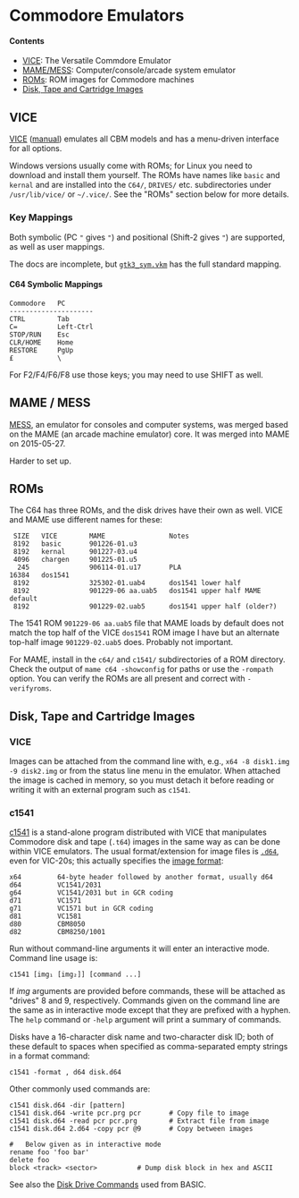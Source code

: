 Commodore Emulators
===================

#### Contents

- [VICE](#VICE): The Versatile Commdore Emulator
- [MAME/MESS](#MAME--MESS): Computer/console/arcade system emulator
- [ROMs](#ROMs): ROM images for Commodore machines
- [Disk, Tape and Cartridge Images](#disk-tape-and-cartridge-images)

VICE
----

[VICE] \([manual][viceman]) emulates all CBM models and has a
menu-driven interface for all options.

Windows versions usually come with ROMs; for Linux you need to
download and install them yourself. The ROMs have names like `basic`
and `kernal` and are installed into the `C64/`, `DRIVES/` etc.
subdirectories under `/usr/lib/vice/` or `~/.vice/`. See the "ROMs"
section below for more details.

### Key Mappings

Both symbolic (PC `"` gives `"`) and positional (Shift-2 gives `"`)
are supported, as well as user mappings.

The docs are incomplete, but [`gtk3_sym.vkm`] has the full standard
mapping.

#### C64 Symbolic Mappings

    Commodore   PC
    ---------------------
    CTRL        Tab
    C=          Left-Ctrl
    STOP/RUN    Esc
    CLR/HOME    Home
    RESTORE     PgUp
    £           \

For F2/F4/F6/F8 use those keys; you may need to use SHIFT as well.


MAME / MESS
-----------

[MESS], an emulator for consoles and computer systems, was merged
based on the MAME (an arcade machine emulator) core. It was merged
into MAME on 2015-05-27.

Harder to set up.


ROMs
----

The C64 has three ROMs, and the disk drives have their own as well.
VICE and MAME use different names for these:

     SIZE   VICE        MAME                Notes
     8192   basic       901226-01.u3
     8192   kernal      901227-03.u4
     4096   chargen     901225-01.u5
      245               906114-01.u17       PLA
    16384   dos1541
     8192               325302-01.uab4      dos1541 lower half
     8192               901229-06 aa.uab5   dos1541 upper half MAME default
     8192               901229-02.uab5      dos1541 upper half (older?)

The 1541 ROM `901229-06 aa.uab5` file that MAME loads by default does
not match the top half of the VICE `dos1541` ROM image I have but an
alternate top-half image `901229-02.uab5` does. Probably not
important.

For MAME, install in the `c64/` and `c1541/` subdirectories of a ROM
directory. Check the output of `mame c64 -showconfig` for paths or use
the `-rompath` option. You can verify the ROMs are all present and
correct with `-verifyroms`.


Disk, Tape and Cartridge Images
--------------------------------

### VICE

Images can be attached from the command line with, e.g., `x64 -8
disk1.img -9 disk2.img` or from the status line menu in the emulator.
When attached the image is cached in memory, so you must detach it
before reading or writing it with an external program such as `c1541`.

### c1541

[c1541] is a stand-alone program distributed with VICE that
manipulates Commodore disk and tape (`.t64`) images in the same way as
can be done within VICE emulators. The usual format/extension for
image files is [`.d64`][vm-d64], even for VIC-20s; this actually
specifies the [image format][vm-imgfmt]:

    x64         64-byte header followed by another format, usually d64
    d64         VC1541/2031
    g64         VC1541/2031 but in GCR coding
    d71         VC1571
    g71         VC1571 but in GCR coding
    d81         VC1581
    d80         CBM8050
    d82         CBM8250/1001

Run without command-line arguments it will enter an interactive mode.
Command line usage is:

    c1541 [img₁ [img₂]] [command ...]

If _img_ arguments are provided before commands, these will be
attached as "drives" 8 and 9, respectively. Commands given on the
command line are the same as in interactive mode except that they are
prefixed with a hyphen. The `help` command or `-help` argument will
print a summary of commands.

Disks have a 16-character disk name and two-character disk ID; both
of these default to spaces when specified as comma-separated empty
strings in a format command:

    c1541 -format , d64 disk.d64

Other commonly used commands are:

    c1541 disk.d64 -dir [pattern]
    c1541 disk.d64 -write pcr.prg pcr       # Copy file to image
    c1541 disk.d64 -read pcr pcr.prg        # Extract file from image
    c1541 disk.d64 2.d64 -copy pcr @9       # Copy between images

    #   Below given as in interactive mode
    rename foo 'foo bar'
    delete foo
    block <track> <sector>          # Dump disk block in hex and ASCII


See also the [Disk Drive Commands][doscmd] used from BASIC.



<!-------------------------------------------------------------------->
[MESS]: https://en.wikipedia.org/wiki/Multi_Emulator_Super_System
[`gtk3_sym.vkm`]: https://sourceforge.net/p/vice-emu/code/HEAD/tree/trunk/vice/data/C64/gtk3_sym.vkm
[c1541]: http://vice-emu.sourceforge.net/vice_13.html
[doscmd]: https://www.c64-wiki.com/wiki/Commodore_1541#Disk_Drive_Commands
[vice]: http://vice-emu.sourceforge.net/index.html
[viceman]: http://vice-emu.sourceforge.net/vice_toc.html
[vm-d64]: http://vice-emu.sourceforge.net/vice_16.html#SEC308
[vm-imgfmt]: http://vice-emu.sourceforge.net/vice_16.html#SEC294
